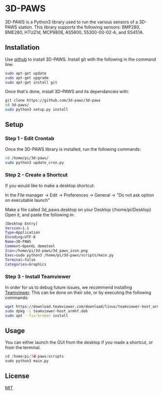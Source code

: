 # 3D-PAWS

3D-PAWS is a Python3 library used to run the various sensors of a 3D-PAWS station. This library supports the following sensors: BMP280, BME280, HTU21d, MCP9808, AS5600, 55300-00-02-A, and SS451A.

## Installation

Use [github](https://github.com/) to install 3D-PAWS. Install git with the following in the command line:

```bash
sudo apt-get update
sudo apt-get upgrade
sudo apt-get install git
```

Once that's done, install 3D-PAWS and its dependancies with:
```bash
git clone https://github.com/3d-paws/3d-paws
cd 3d-paws/
sudo python3 setup.py install
```

## Setup
### Step 1 - Edit Crontab
Once the 3D-PAWS library is installed, run the following commands:
```bash
cd /home/pi/3d-paws/
sudo python3 update_cron.py
```

### Step 2 - Create a Shortcut
If you would like to make a desktop shortcut:

In the File manager -> Edit -> Preferences -> General -> "Do not ask option on executable launch"

Make a file called 3d_paws.desktop on your Desktop (/home/pi/Desktop)
Open it, and paste the following in:
```bash
[Desktop Entry]
Version=1.1
Type=Application
Encoding=UTF-8
Name=3D-PAWS
Comment=OpenGL demotool
Icon=/home/pi/3d-paws/3d_paws_icon.png
Exec=sudo python3 /home/pi/3d-paws/scripts/main.py
Terminal=false
Categories=Graphics
```

### Step 3 - Install Teamviewer
In order for us to debug future issues, we recommend installing [Teamviewer](https://www.teamviewer.com/en-us/?utm_source=google&utm_medium=cpc&utm_campaign=us|b|pr|19|jul|Brand-TeamViewer-Exact|free|t0|0|dl|g&utm_content=TeamViewer_Exact&utm_term=teamviewer&gclid=CjwKCAjwqauVBhBGEiwAXOepkaUDmfKPy7NqY8tIiuxn6tcV3Q-74NOweONXAebWNg_R0GERunuaYxoCKhkQAvD_BwE). This can be done on their site, or by executing the following commands:
```bash
wget https://download.teamviewer.com/download/linux/teamviewer-host_armhf.deb
sudo dpkg -i teamviewer-host_armhf.deb
sudo apt --fix-broken install
```

## Usage
You can either launch the GUI from the desktop if you made a shortcut, or from the terminal.
```python
cd /home/pi/3d-paws/scripts
sudo python3 main.py
```

## License
[MIT](https://choosealicense.com/licenses/mit/)